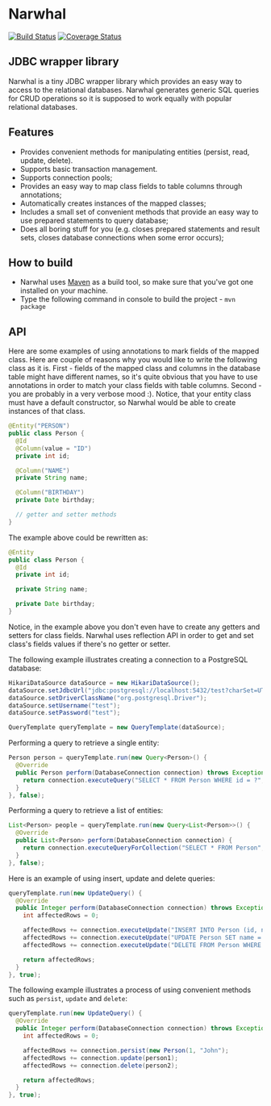 Narwhal
=======
[![Build Status](https://travis-ci.org/maseev/narwhal.svg?branch=master)](https://travis-ci.org/maseev/narwhal)
[![Coverage Status](https://coveralls.io/repos/github/maseev/narwhal/badge.svg?branch=master)](https://coveralls.io/github/maseev/narwhal?branch=master)

JDBC wrapper library
-----------------------------

Narwhal is a tiny JDBC wrapper library which provides an easy way to access to the relational databases.
Narwhal generates generic SQL queries for CRUD operations so it is supposed to work equally with popular relational databases.

Features
--------
* Provides convenient methods for manipulating entities (persist, read, update, delete).
* Supports basic transaction management.
* Supports connection pools;
* Provides an easy way to map class fields to table columns through annotations;
* Automatically creates instances of the mapped classes;
* Includes a small set of convenient methods that provide an easy way to use prepared statements to query database;
* Does all boring stuff for you (e.g. closes prepared statements and result sets, closes database connections when some error occurs);

How to build
------------
* Narwhal uses [Maven](http://maven.apache.org/) as a build tool, so make sure that you've got one installed on your machine.
* Type the following command in console to build the project - ``` mvn package ```

API
---
Here are some examples of using annotations to mark fields of the mapped class.
Here are couple of reasons why you would like to write the following class as it is.
First - fields of the mapped class and columns in the database table might have different names, so it's quite obvious that you have to use
annotations in order to match your class fields with table columns.
Second - you are probably in a very verbose mood :).
Notice, that your entity class must have a default constructor, so Narwhal would be able to create instances of that class.

```java
@Entity("PERSON")
public class Person { 
  @Id
  @Column(value = "ID")
  private int id;

  @Column("NAME")
  private String name;

  @Column("BIRTHDAY")
  private Date birthday;

  // getter and setter methods
}
```

The example above could be rewritten as:

```java
@Entity
public class Person {
  @Id
  private int id;

  private String name;

  private Date birthday;
}
```

Notice, in the example above you don't even have to create any getters and setters for class fields.
Narwhal uses reflection API in order to get and set class's fields values if there's no getter or setter.
	
The following example illustrates creating a connection to a PostgreSQL database:

```java
HikariDataSource dataSource = new HikariDataSource();
dataSource.setJdbcUrl("jdbc:postgresql://localhost:5432/test?charSet=UTF8");
dataSource.setDriverClassName("org.postgresql.Driver");
dataSource.setUsername("test");
dataSource.setPassword("test");

QueryTemplate queryTemplate = new QueryTemplate(dataSource);
```

Performing a query to retrieve a single entity:

```java
Person person = queryTemplate.run(new Query<Person>() {
  @Override
  public Person perform(DatabaseConnection connection) throws Exception {
    return connection.executeQuery("SELECT * FROM Person WHERE id = ?", Person.class, 1);
  }
}, false);
```

Performing a query to retrieve a list of entities:

```java
List<Person> people = queryTemplate.run(new Query<List<Person>>() {
  @Override
  public List<Person> perform(DatabaseConnection connection) {
    return connection.executeQueryForCollection("SELECT * FROM Person", Person.class);
  }
}, false);
```
		
Here is an example of using insert, update and delete queries:

```java
queryTemplate.run(new UpdateQuery() {
  @Override
  public Integer perform(DatabaseConnection connection) throws Exception {
    int affectedRows = 0;

    affectedRows += connection.executeUpdate("INSERT INTO Person (id, name, birthday) VALUES (?, ?, ?)", 5, "Test", new Date(new java.util.Date().getTime()));
    affectedRows += connection.executeUpdate("UPDATE Person SET name = ? WHERE name = ?", "TestTest", "Test");
    affectedRows += connection.executeUpdate("DELETE FROM Person WHERE name = ?", "TestTest");

    return affectedRows;
  }
}, true);
```

The following example illustrates a process of using convenient methods such as ``` persist ```, ``` update ``` and ``` delete ```:

```java
queryTemplate.run(new UpdateQuery() {
  @Override
  public Integer perform(DatabaseConnection connection) throws Exception {
    int affectedRows = 0;

    affectedRows += connection.persist(new Person(1, "John");
    affectedRows += connection.update(person1);
    affectedRows += connection.delete(person2);

    return affectedRows;
  }
}, true);
```